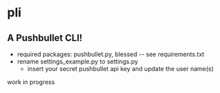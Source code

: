 # pli
## A Pushbullet CLI!



* required packages: pushbullet.py, blessed -- see requirements.txt
* rename settings_example.py to settings.py 
  * insert your secret pushbullet api key and update the user name(s)

work in progress
